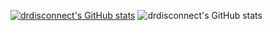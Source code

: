 [![drdisconnect's GitHub stats](https://github-readme-stats.vercel.app/api?username=drdisconnect872)](https://github.com/anuraghazra/github-readme-stats)
![drdisconnect's GitHub stats](https://github-readme-stats.vercel.app/api?username=drdisconnect872&show_icons=true&theme=radical)
